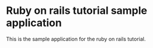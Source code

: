 # Ruby on rails tutorial sample application

This is the sample application for the ruby on rails tutorial.